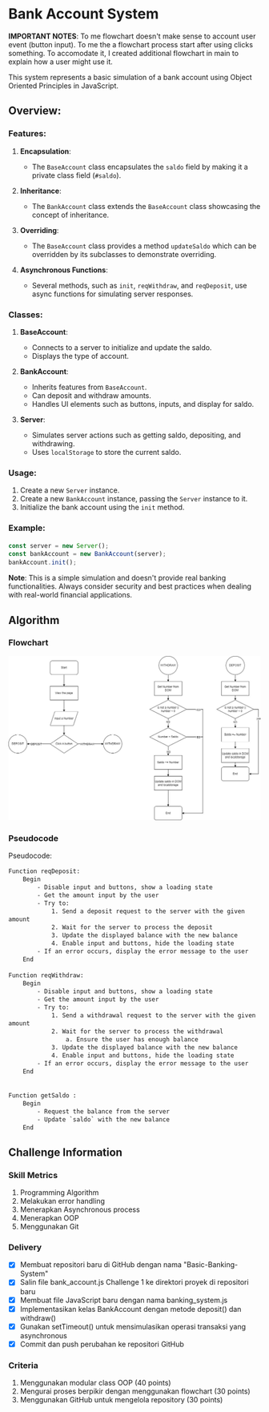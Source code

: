 # Bank Account System

**IMPORTANT NOTES**: To me flowchart doesn't make sense to account user event (button input). To me the a flowchart process start after using clicks something. To accomodate it, I created additional flowchart in main to explain how a user might use it.

This system represents a basic simulation of a bank account using Object Oriented Principles in JavaScript.

## Overview:

### Features:

1. **Encapsulation**:

   - The `BaseAccount` class encapsulates the `saldo` field by making it a private class field (`#saldo`).

1. **Inheritance**:

   - The `BankAccount` class extends the `BaseAccount` class showcasing the concept of inheritance.

1. **Overriding**:

   - The `BaseAccount` class provides a method `updateSaldo` which can be overridden by its subclasses to demonstrate overriding.

1. **Asynchronous Functions**:
   - Several methods, such as `init`, `reqWithdraw`, and `reqDeposit`, use async functions for simulating server responses.

### Classes:

1. **BaseAccount**:

   - Connects to a server to initialize and update the saldo.
   - Displays the type of account.

1. **BankAccount**:

   - Inherits features from `BaseAccount`.
   - Can deposit and withdraw amounts.
   - Handles UI elements such as buttons, inputs, and display for saldo.

1. **Server**:
   - Simulates server actions such as getting saldo, depositing, and withdrawing.
   - Uses `localStorage` to store the current saldo.

### Usage:

1. Create a new `Server` instance.
1. Create a new `BankAccount` instance, passing the `Server` instance to it.
1. Initialize the bank account using the `init` method.

### Example:

```javascript
const server = new Server();
const bankAccount = new BankAccount(server);
bankAccount.init();
```

**Note**: This is a simple simulation and doesn't provide real banking functionalities. Always consider security and best practices when dealing with real-world financial applications.

## Algorithm

### Flowchart

![Flowchart](./flowchart/flowchart.jpg)

### Pseudocode

Pseudocode:

```pseudocode
Function reqDeposit:
    Begin
        - Disable input and buttons, show a loading state
        - Get the amount input by the user
        - Try to:
            1. Send a deposit request to the server with the given amount
            2. Wait for the server to process the deposit
            3. Update the displayed balance with the new balance
            4. Enable input and buttons, hide the loading state
        - If an error occurs, display the error message to the user
    End

Function reqWithdraw:
    Begin
        - Disable input and buttons, show a loading state
        - Get the amount input by the user
        - Try to:
            1. Send a withdrawal request to the server with the given amount
            2. Wait for the server to process the withdrawal
                a. Ensure the user has enough balance
            3. Update the displayed balance with the new balance
            4. Enable input and buttons, hide the loading state
        - If an error occurs, display the error message to the user
    End


Function getSaldo :
    Begin
        - Request the balance from the server
        - Update `saldo` with the new balance
    End
```

## Challenge Information

### Skill Metrics

1. Programming Algorithm
1. Melakukan error handling
1. Menerapkan Asynchronous process
1. Menerapkan OOP
1. Menggunakan Git

### Delivery

- [x] Membuat repositori baru di GitHub dengan nama "Basic-Banking-System"
- [x] Salin file bank_account.js Challenge 1 ke direktori proyek di repositori baru
- [x] Membuat file JavaScript baru dengan nama banking_system.js
- [x] Implementasikan kelas BankAccount dengan metode deposit() dan withdraw()
- [x] Gunakan setTimeout() untuk mensimulasikan operasi transaksi yang asynchronous
- [x] Commit dan push perubahan ke repositori GitHub

### Criteria

1. Menggunakan modular class OOP (40 points)
1. Mengurai proses berpikir dengan menggunakan flowchart (30 points)
1. Menggunakan GitHub untuk mengelola repository (30 points)
